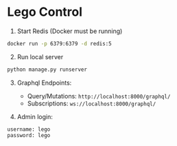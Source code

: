 # Lego Control

1. Start Redis (Docker must be running)

```bash
docker run -p 6379:6379 -d redis:5
```

2. Run local server

```bash
python manage.py runserver
```

3. Graphql Endpoints:

    - Query/Mutations: `http://localhost:8000/graphql/`
    - Subscriptions:   `ws://localhost:8000/graphql/`

4. Admin login:
```
username: lego
password: lego
```

